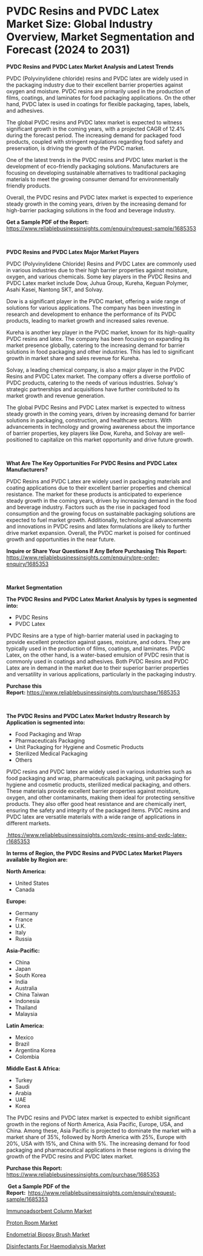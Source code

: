 <p><h1>PVDC Resins and PVDC Latex Market Size: Global Industry Overview, Market Segmentation and Forecast (2024 to 2031)</h1></p><p><strong>PVDC Resins and PVDC Latex Market Analysis and Latest Trends</strong></p>
<p><p>PVDC (Polyvinylidene chloride) resins and PVDC latex are widely used in the packaging industry due to their excellent barrier properties against oxygen and moisture. PVDC resins are primarily used in the production of films, coatings, and laminates for food packaging applications. On the other hand, PVDC latex is used in coatings for flexible packaging, tapes, labels, and adhesives.</p><p>The global PVDC resins and PVDC latex market is expected to witness significant growth in the coming years, with a projected CAGR of 12.4% during the forecast period. The increasing demand for packaged food products, coupled with stringent regulations regarding food safety and preservation, is driving the growth of the PVDC market.</p><p>One of the latest trends in the PVDC resins and PVDC latex market is the development of eco-friendly packaging solutions. Manufacturers are focusing on developing sustainable alternatives to traditional packaging materials to meet the growing consumer demand for environmentally friendly products.</p><p>Overall, the PVDC resins and PVDC latex market is expected to experience steady growth in the coming years, driven by the increasing demand for high-barrier packaging solutions in the food and beverage industry.</p></p>
<p><strong>Get a Sample PDF of the Report:&nbsp;</strong> <a href="https://www.reliablebusinessinsights.com/enquiry/request-sample/1685353">https://www.reliablebusinessinsights.com/enquiry/request-sample/1685353</a></p>
<p>&nbsp;</p>
<p><strong>PVDC Resins and PVDC Latex Major Market Players</strong></p>
<p><p>PVDC (Polyvinylidene Chloride) Resins and PVDC Latex are commonly used in various industries due to their high barrier properties against moisture, oxygen, and various chemicals. Some key players in the PVDC Resins and PVDC Latex market include Dow, Juhua Group, Kureha, Keguan Polymer, Asahi Kasei, Nantong SKT, and Solvay.</p><p>Dow is a significant player in the PVDC market, offering a wide range of solutions for various applications. The company has been investing in research and development to enhance the performance of its PVDC products, leading to market growth and increased sales revenue.</p><p>Kureha is another key player in the PVDC market, known for its high-quality PVDC resins and latex. The company has been focusing on expanding its market presence globally, catering to the increasing demand for barrier solutions in food packaging and other industries. This has led to significant growth in market share and sales revenue for Kureha.</p><p>Solvay, a leading chemical company, is also a major player in the PVDC Resins and PVDC Latex market. The company offers a diverse portfolio of PVDC products, catering to the needs of various industries. Solvay's strategic partnerships and acquisitions have further contributed to its market growth and revenue generation.</p><p>The global PVDC Resins and PVDC Latex market is expected to witness steady growth in the coming years, driven by increasing demand for barrier solutions in packaging, construction, and healthcare sectors. With advancements in technology and growing awareness about the importance of barrier properties, key players like Dow, Kureha, and Solvay are well-positioned to capitalize on this market opportunity and drive future growth.</p></p>
<p>&nbsp;</p>
<p><strong>What Are The Key Opportunities For PVDC Resins and PVDC Latex Manufacturers?</strong></p>
<p><p>PVDC Resins and PVDC Latex are widely used in packaging materials and coating applications due to their excellent barrier properties and chemical resistance. The market for these products is anticipated to experience steady growth in the coming years, driven by increasing demand in the food and beverage industry. Factors such as the rise in packaged food consumption and the growing focus on sustainable packaging solutions are expected to fuel market growth. Additionally, technological advancements and innovations in PVDC resins and latex formulations are likely to further drive market expansion. Overall, the PVDC market is poised for continued growth and opportunities in the near future.</p></p>
<p><strong>Inquire or Share Your Questions If Any Before Purchasing This Report:</strong> <a href="https://www.reliablebusinessinsights.com/enquiry/pre-order-enquiry/1685353">https://www.reliablebusinessinsights.com/enquiry/pre-order-enquiry/1685353</a></p>
<p>&nbsp;</p>
<p><strong>Market Segmentation</strong></p>
<p><strong>The PVDC Resins and PVDC Latex Market Analysis by types is segmented into:</strong></p>
<p><ul><li>PVDC Resins</li><li>PVDC Latex</li></ul></p>
<p><p>PVDC Resins are a type of high-barrier material used in packaging to provide excellent protection against gases, moisture, and odors. They are typically used in the production of films, coatings, and laminates. PVDC Latex, on the other hand, is a water-based emulsion of PVDC resin that is commonly used in coatings and adhesives. Both PVDC Resins and PVDC Latex are in demand in the market due to their superior barrier properties and versatility in various applications, particularly in the packaging industry.</p></p>
<p><strong>Purchase this Report:&nbsp;</strong><a href="https://www.reliablebusinessinsights.com/purchase/1685353">https://www.reliablebusinessinsights.com/purchase/1685353</a></p>
<p>&nbsp;</p>
<p><strong>The PVDC Resins and PVDC Latex Market Industry Research by Application is segmented into:</strong></p>
<p><ul><li>Food Packaging and Wrap</li><li>Pharmaceuticals Packaging</li><li>Unit Packaging for Hygiene and Cosmetic Products</li><li>Sterilized Medical Packaging</li><li>Others</li></ul></p>
<p><p>PVDC resins and PVDC latex are widely used in various industries such as food packaging and wrap, pharmaceuticals packaging, unit packaging for hygiene and cosmetic products, sterilized medical packaging, and others. These materials provide excellent barrier properties against moisture, oxygen, and other contaminants, making them ideal for protecting sensitive products. They also offer good heat resistance and are chemically inert, ensuring the safety and integrity of the packaged items. PVDC resins and PVDC latex are versatile materials with a wide range of applications in different markets.</p></p>
<p><a href="https://www.reliablebusinessinsights.com/pvdc-resins-and-pvdc-latex-r1685353">&nbsp;https://www.reliablebusinessinsights.com/pvdc-resins-and-pvdc-latex-r1685353</a></p>
<p><strong>In terms of Region, the PVDC Resins and PVDC Latex Market Players available by Region are:</strong></p>
<p>
    <p> <strong> North America: </strong>
        <ul>
            <li>United States</li>
            <li>Canada</li>
        </ul>
        </p> 
    <p> <strong> Europe: </strong>
        <ul>
            <li>Germany</li>
            <li>France</li>
            <li>U.K.</li>
            <li>Italy</li>
            <li>Russia</li>
        </ul>
        </p> 
    <p> <strong> Asia-Pacific: </strong>
        <ul>
            <li>China</li>
            <li>Japan</li>
            <li>South Korea</li>
            <li>India</li>
            <li>Australia</li>
            <li>China Taiwan</li>
            <li>Indonesia</li>
            <li>Thailand</li>
            <li>Malaysia</li>
        </ul>
        </p> 
    <p> <strong> Latin America: </strong>
        <ul>
            <li>Mexico</li>
            <li>Brazil</li>
            <li>Argentina Korea</li>
            <li>Colombia</li>
        </ul>
        </p> 
    <p> <strong> Middle East & Africa: </strong>
        <ul>
            <li>Turkey</li>
            <li>Saudi</li>
            <li>Arabia</li>
            <li>UAE</li>
            <li>Korea</li>
        </ul>
    </p>
    </p>
<p><p>The PVDC resins and PVDC latex market is expected to exhibit significant growth in the regions of North America, Asia Pacific, Europe, USA, and China. Among these, Asia Pacific is projected to dominate the market with a market share of 35%, followed by North America with 25%, Europe with 20%, USA with 15%, and China with 5%. The increasing demand for food packaging and pharmaceutical applications in these regions is driving the growth of the PVDC resins and PVDC latex market.</p></p>
<p><strong>Purchase this Report: </strong><a href="https://www.reliablebusinessinsights.com/purchase/1685353">https://www.reliablebusinessinsights.com/purchase/1685353</a></p>
<p>&nbsp;<strong>Get a Sample PDF of the Report:&nbsp;&nbsp;</strong><a href="https://www.reliablebusinessinsights.com/enquiry/request-sample/1685353">https://www.reliablebusinessinsights.com/enquiry/request-sample/1685353</a></p>
<p><strong></strong></p>
<p><p><a href="https://medium.com/@bernadette.hunter4468/global-immunoadsorbent-column-market-trends-insights-into-growth-opportunities-and-challenges-f6c0f145619c">Immunoadsorbent Column Market</a></p><p><a href="https://github.com/violawzepeda0462024/Market-Research-Report-List-1/blob/main/proton-room-market.md">Proton Room Market</a></p><p><a href="https://github.com/BurtonGALEN/Market-Research-Report-List-1/blob/main/endometrial-biopsy-brush-market.md">Endometrial Biopsy Brush Market</a></p><p><a href="https://medium.com/@emma.white454357/disinfectants-for-haemodialysis-market-share-and-new-trends-analysis-by-its-type-application-26784b7ad728">Disinfectants For Haemodialysis Market</a></p></p>